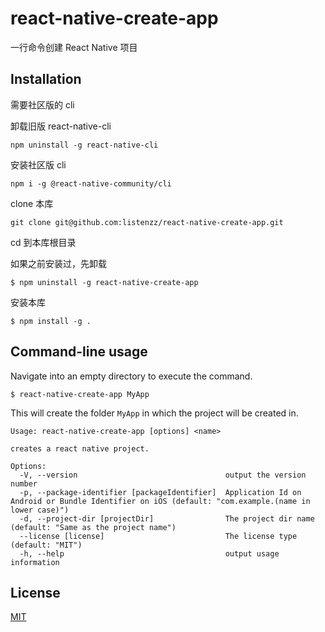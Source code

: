 # react-native-create-app

一行命令创建 React Native 项目

## Installation

需要社区版的 cli

卸载旧版 react-native-cli

```
npm uninstall -g react-native-cli

```

安装社区版 cli

```
npm i -g @react-native-community/cli
```

clone 本库

```
git clone git@github.com:listenzz/react-native-create-app.git
```

cd 到本库根目录

如果之前安装过，先卸载

```
$ npm uninstall -g react-native-create-app
```

安装本库

```
$ npm install -g .
```

## Command-line usage

Navigate into an empty directory to execute the command.

```
$ react-native-create-app MyApp
```

This will create the folder `MyApp` in which the project will be created in.

```
Usage: react-native-create-app [options] <name>

creates a react native project.

Options:
  -V, --version                                 output the version number
  -p, --package-identifier [packageIdentifier]  Application Id on Android or Bundle Identifier on iOS (default: "com.example.(name in lower case)")
  -d, --project-dir [projectDir]                The project dir name (default: "Same as the project name")
  --license [license]                           The license type (default: "MIT")
  -h, --help                                    output usage information
```

## License

[MIT](./LICENSE)
